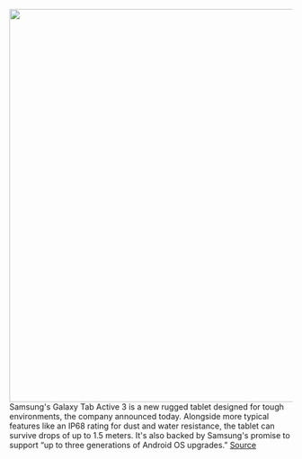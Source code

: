 <img src='https://cdn.vox-cdn.com/thumbor/b8cIXDDggPWWm_YzXsR-2XRhw6E=/0x0:1000x666/1200x800/filters:focal(420x253:580x413)/cdn.vox-cdn.com/uploads/chorus_image/image/67480207/Samsung_Tab_Active3_PR_main1F.0.jpg' width='700px' /><br/>
Samsung's Galaxy Tab Active 3 is a new rugged tablet designed for tough environments, the company announced today. Alongside more typical features like an IP68 rating for dust and water resistance, the tablet can survive drops of up to 1.5 meters. It's also backed by Samsung's promise to support “up to three generations of Android OS upgrades.”
<a href='https://www.theverge.com/2020/9/28/21459565/samsung-galaxy-tab-active-3-rugged-android-tablet-gloves-lte-wifi-6'> Source <a/>